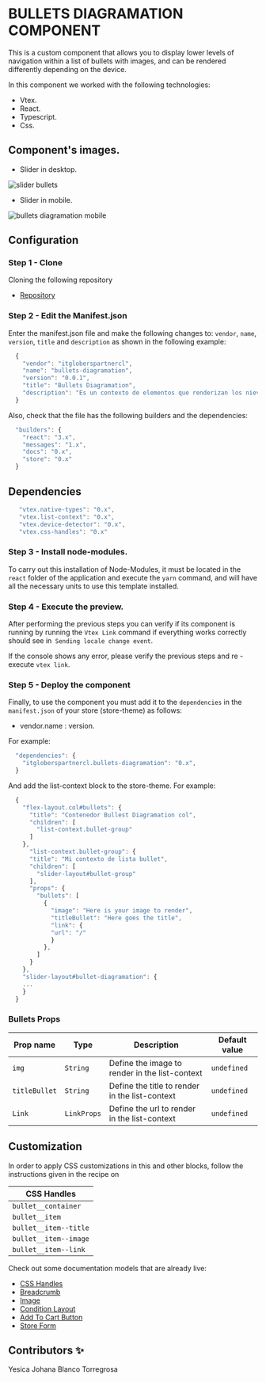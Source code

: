 # BULLETS DIAGRAMATION COMPONENT

This is a custom component that allows you to display lower levels of navigation within a list of bullets with images, and can be rendered differently depending on the device.

In this component we worked with the following technologies:

- Vtex.
- React.
- Typescript.
- Css.

## Component's images.

- Slider in desktop.

![slider bullets](https://user-images.githubusercontent.com/87024446/219830339-88600adb-b00e-4498-b925-964f9564c453.JPG)

- Slider in mobile.

![bullets diagramation mobile](https://user-images.githubusercontent.com/87024446/219830343-e45b24de-b612-4eb9-bf99-fdc5a3e1470d.JPG)

## Configuration 

### Step 1 - Clone

Cloning the following repository
- [Repository](https://github.com/Yesiblato/itgloberspartnercl-bullets-diagramation)

### Step 2 - Edit the Manifest.json 

Enter the manifest.json file and make the following changes to: `vendor`, `name`, `version`, `title` and `description`
as shown in the following example:

```js
  {
    "vendor": "itgloberspartnercl",
    "name": "bullets-diagramation",
    "version": "0.0.1",
    "title": "Bullets Diagramation",
    "description": "Es un contexto de elementos que renderizan los nieveles inferiores de la navegación dentro de una lista de bullets con imagenes.",
  }
```
Also, check that the file has the following builders and the dependencies:

```js
  "builders": {
    "react": "3.x",
    "messages": "1.x",
    "docs": "0.x",
    "store": "0.x"
  }
```

## Dependencies
```js
   "vtex.native-types": "0.x",
   "vtex.list-context": "0.x",
   "vtex.device-detector": "0.x",
   "vtex.css-handles": "0.x"
```

### Step 3 - Install node-modules.

To carry out this installation of Node-Modules, it must be located in the `react` folder of the application and execute the `yarn` command, and will have all the necessary units to use this template installed.

### Step 4 - Execute the preview.

After performing the previous steps you can verify if its component is running by running the `Vtex Link` command if everything works correctly should see in` Sending locale change event`.

If the console shows any error, please verify the previous steps and re -execute `vtex link`.

### Step 5 - Deploy the component

Finally, to use the component you must add it to the `dependencies` in the `manifest.json` of your store (store-theme) as follows:

- vendor.name : version. 

For example:
```js
  "dependencies": {
    "itgloberspartnercl.bullets-diagramation": "0.x",
  }
```
And add the list-context block to the store-theme. For example:

```js
  {
    "flex-layout.col#bullets": {
      "title": "Contenedor Bullest Diagramation col",
      "children": [
        "list-context.bullet-group"
      ]
    },
      "list-context.bullet-group": {
      "title": "Mi contexto de lista bullet",
      "children": [
        "slider-layout#bullet-group"
      ],
      "props": {
        "bullets": [
          {
            "image": "Here is your image to render",
            "titleBullet": "Here goes the title",
            "link": {
            "url": "/"
            }
          },
        ]
      }
    },
    "slider-layout#bullet-diagramation": {
    ...
    }
  }
```
 ### Bullets Props

| Prop name    | Type            | Description    | Default value                                                                                                                               |
| ------------ | --------------- | --------------------------------------------------------------------- | ---------- | 
| `img`        | `String`       | Define the image to render in the list-context       | `undefined`              |
| `titleBullet`        | `String`       | Define the title to render in the list-context       | `undefined`              |
| `Link`        | `LinkProps`       |  Define the url to render in the list-context       | `undefined`              |


## Customization

In order to apply CSS customizations in this and other blocks, follow the instructions given in the recipe on 

| CSS Handles |
| ----------- | 
| `bullet__container` | 
| `bullet__item` | 
| `bullet__item--title` | 
| `bullet__item--image` | 
| `bullet__item--link` |




Check out some documentation models that are already live: 
- [CSS Handles](https://vtex.io/docs/recipes/style/using-css-handles-for-store-customization)
- [Breadcrumb](https://github.com/vtex-apps/breadcrumb)
- [Image](https://vtex.io/docs/components/general/vtex.store-components/image)
- [Condition Layout](https://vtex.io/docs/components/all/vtex.condition-layout@1.1.6/)
- [Add To Cart Button](https://vtex.io/docs/components/content-blocks/vtex.add-to-cart-button@0.9.0/)
- [Store Form](https://vtex.io/docs/components/all/vtex.store-form@0.3.4/)



## Contributors ✨

Yesica Johana Blanco Torregrosa

